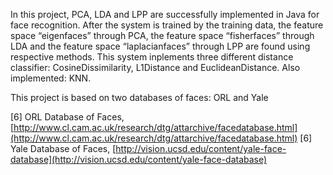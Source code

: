 In this project, PCA, LDA and LPP are successfully implemented in Java for face recognition. After the system is trained by the training data, the feature space “eigenfaces” through PCA, the feature space “fisherfaces” through LDA and the feature space “laplacianfaces” through LPP are found using respective methods. This system inplements  three different distance classifier: CosineDissimilarity, L1Distance and EuclideanDistance. Also implemented: KNN.

This project is based on two databases of faces: ORL and Yale

[6] ORL Database of Faces, [http://www.cl.cam.ac.uk/research/dtg/attarchive/facedatabase.html](http://www.cl.cam.ac.uk/research/dtg/attarchive/facedatabase.html)
[6] Yale Database of Faces, [http://vision.ucsd.edu/content/yale-face-database](http://vision.ucsd.edu/content/yale-face-database)
